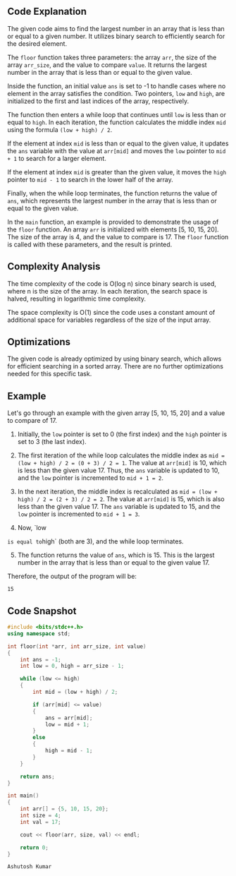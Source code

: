 ## Code Explanation

The given code aims to find the largest number in an array that is less than or equal to a given number. It utilizes binary search to efficiently search for the desired element.

The `floor` function takes three parameters: the array `arr`, the size of the array `arr_size`, and the value to compare `value`. It returns the largest number in the array that is less than or equal to the given value.

Inside the function, an initial value `ans` is set to -1 to handle cases where no element in the array satisfies the condition. Two pointers, `low` and `high`, are initialized to the first and last indices of the array, respectively.

The function then enters a while loop that continues until `low` is less than or equal to `high`. In each iteration, the function calculates the middle index `mid` using the formula `(low + high) / 2`.

If the element at index `mid` is less than or equal to the given value, it updates the `ans` variable with the value at `arr[mid]` and moves the `low` pointer to `mid + 1` to search for a larger element.

If the element at index `mid` is greater than the given value, it moves the `high` pointer to `mid - 1` to search in the lower half of the array.

Finally, when the while loop terminates, the function returns the value of `ans`, which represents the largest number in the array that is less than or equal to the given value.

In the `main` function, an example is provided to demonstrate the usage of the `floor` function. An array `arr` is initialized with elements [5, 10, 15, 20]. The size of the array is 4, and the value to compare is 17. The `floor` function is called with these parameters, and the result is printed.

## Complexity Analysis

The time complexity of the code is O(log n) since binary search is used, where n is the size of the array. In each iteration, the search space is halved, resulting in logarithmic time complexity.

The space complexity is O(1) since the code uses a constant amount of additional space for variables regardless of the size of the input array.

## Optimizations

The given code is already optimized by using binary search, which allows for efficient searching in a sorted array. There are no further optimizations needed for this specific task.

## Example

Let's go through an example with the given array [5, 10, 15, 20] and a value to compare of 17.

1. Initially, the `low` pointer is set to 0 (the first index) and the `high` pointer is set to 3 (the last index).

2. The first iteration of the while loop calculates the middle index as `mid = (low + high) / 2 = (0 + 3) / 2 = 1`. The value at `arr[mid]` is 10, which is less than the given value 17. Thus, the `ans` variable is updated to 10, and the `low` pointer is incremented to `mid + 1 = 2`.

3. In the next iteration, the middle index is recalculated as `mid = (low + high) / 2 = (2 + 3) / 2 = 2`. The value at `arr[mid]` is 15, which is also less than the given value 17. The `ans` variable is updated to 15, and the `low` pointer is incremented to `mid + 1 = 3`.

4. Now, `low

` is equal to `high` (both are 3), and the while loop terminates.

5. The function returns the value of `ans`, which is 15. This is the largest number in the array that is less than or equal to the given value 17.

Therefore, the output of the program will be:
```
15
```

## Code Snapshot

```cpp
#include <bits/stdc++.h>
using namespace std;

int floor(int *arr, int arr_size, int value)
{
    int ans = -1;
    int low = 0, high = arr_size - 1;

    while (low <= high)
    {
        int mid = (low + high) / 2;

        if (arr[mid] <= value)
        {
            ans = arr[mid];
            low = mid + 1;
        }
        else
        {
            high = mid - 1;
        }
    }

    return ans;
}

int main()
{
    int arr[] = {5, 10, 15, 20};
    int size = 4;
    int val = 17;

    cout << floor(arr, size, val) << endl;

    return 0;
}
```

```Ashutosh Kumar```